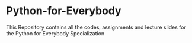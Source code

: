 # Python-for-Everybody
This Repository contains all the codes, assignments and lecture slides for the Python for Everybody Specialization
